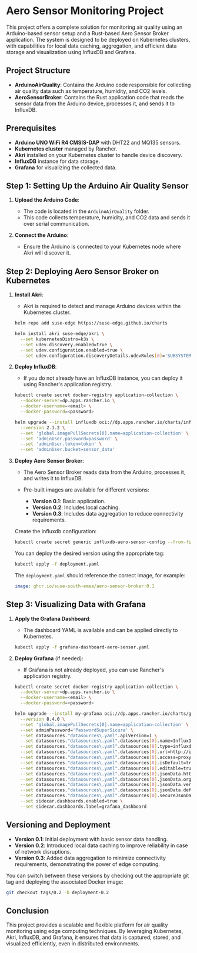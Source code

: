 # Aero Sensor Monitoring Project

This project offers a complete solution for monitoring air quality using an Arduino-based sensor setup and a Rust-based Aero Sensor Broker application. The system is designed to be deployed on Kubernetes clusters, with capabilities for local data caching, aggregation, and efficient data storage and visualization using InfluxDB and Grafana.

## Project Structure

- **ArduinoAirQuality**: Contains the Arduino code responsible for collecting air quality data such as temperature, humidity, and CO2 levels.
- **AeroSensorBroker**: Contains the Rust application code that reads the sensor data from the Arduino device, processes it, and sends it to InfluxDB.

## Prerequisites

- **Arduino UNO WiFi R4 CMSIS-DAP** with DHT22 and MQ135 sensors.
- **Kubernetes cluster** managed by Rancher.
- **Akri** installed on your Kubernetes cluster to handle device discovery.
- **InfluxDB** instance for data storage.
- **Grafana** for visualizing the collected data.

## Step 1: Setting Up the Arduino Air Quality Sensor

1. **Upload the Arduino Code**:
   - The code is located in the `ArduinoAirQuality` folder.
   - This code collects temperature, humidity, and CO2 data and sends it over serial communication.

2. **Connect the Arduino**:
   - Ensure the Arduino is connected to your Kubernetes node where Akri will discover it.

## Step 2: Deploying Aero Sensor Broker on Kubernetes

1. **Install Akri**:
   - Akri is required to detect and manage Arduino devices within the Kubernetes cluster.

   ```bash
   helm repo add suse-edge https://suse-edge.github.io/charts

   helm install akri suse-edge/akri \
     --set kubernetesDistro=k3s \
     --set udev.discovery.enabled=true \
     --set udev.configuration.enabled=true \
     --set udev.configuration.discoveryDetails.udevRules[0]='SUBSYSTEM=="tty"\, ATTRS{manufacturer}=="Arduino"\, ATTRS{product}=="UNO WiFi R4 CMSIS-DAP"'
   ```

2. **Deploy InfluxDB**:
   - If you do not already have an InfluxDB instance, you can deploy it using Rancher's application registry.

   ```bash
   kubectl create secret docker-registry application-collection \
     --docker-server=dp.apps.rancher.io \
     --docker-username=<email> \
     --docker-password=<password>

   helm upgrade --install influxdb oci://dp.apps.rancher.io/charts/influxdb \
     --version 2.1.2 \
     --set 'global.imagePullSecrets[0].name=application-collection' \
     --set 'adminUser.password=password' \
     --set 'adminUser.token=token' \
     --set 'adminUser.bucket=sensor_data'
   ```

3. **Deploy Aero Sensor Broker**:
   - The Aero Sensor Broker reads data from the Arduino, processes it, and writes it to InfluxDB.
   - Pre-built images are available for different versions:

     - **Version 0.1**: Basic application.
     - **Version 0.2**: Includes local caching.
     - **Version 0.3**: Includes data aggregation to reduce connectivity requirements.

   Create the influxdb configuration:
   
   ```bash
   kubectl create secret generic influxdb-aero-sensor-config --from-file=settings/Settings.toml
   ```

   You can deploy the desired version using the appropriate tag:

   ```bash
   kubectl apply -f deployment.yaml
   ```

   The `deployment.yaml` should reference the correct image, for example:

   ```yaml
   image: ghcr.io/suse-south-emea/aero-sensor-broker:0.1
   ```

## Step 3: Visualizing Data with Grafana

1. **Apply the Grafana Dashboard**:
   - The dashboard YAML is available and can be applied directly to Kubernetes.

   ```bash
   kubectl apply -f grafana-dashboard-aero-sensor.yaml
   ```

2. **Deploy Grafana** (if needed):
   - If Grafana is not already deployed, you can use Rancher's application registry.

   ```bash
   kubectl create secret docker-registry application-collection \
     --docker-server=dp.apps.rancher.io \
     --docker-username=<email> \
     --docker-password=<password>

   helm upgrade --install my-grafana oci://dp.apps.rancher.io/charts/grafana \
     --version 8.4.0 \
     --set 'global.imagePullSecrets[0].name=application-collection' \
     --set adminPassword='PasswordSuperSicura' \
     --set datasources."datasources\.yaml".apiVersion=1 \
     --set datasources."datasources\.yaml".datasources[0].name=InfluxDB \
     --set datasources."datasources\.yaml".datasources[0].type=influxdb \
     --set datasources."datasources\.yaml".datasources[0].url=http://influxdb:80 \
     --set datasources."datasources\.yaml".datasources[0].access=proxy \
     --set datasources."datasources\.yaml".datasources[0].isDefault=true \
     --set datasources."datasources\.yaml".datasources[0].editable=true \
     --set datasources."datasources\.yaml".datasources[0].jsonData.httpMode=POST \
     --set datasources."datasources\.yaml".datasources[0].jsonData.organization=influxdata \
     --set datasources."datasources\.yaml".datasources[0].jsonData.version=Flux \
     --set datasources."datasources\.yaml".datasources[0].jsonData.defaultBucket=sensor_data \
     --set datasources."datasources\.yaml".datasources[0].secureJsonData.token="token" \
     --set sidecar.dashboards.enabled=true \
     --set sidecar.dashboards.label=grafana_dashboard
   ```

## Versioning and Deployment

- **Version 0.1**: Initial deployment with basic sensor data handling.
- **Version 0.2**: Introduced local data caching to improve reliability in case of network disruptions.
- **Version 0.3**: Added data aggregation to minimize connectivity requirements, demonstrating the power of edge computing.

You can switch between these versions by checking out the appropriate git tag and deploying the associated Docker image:

```bash
git checkout tags/0.2 -b deployment-0.2
```

## Conclusion

This project provides a scalable and flexible platform for air quality monitoring using edge computing techniques. By leveraging Kubernetes, Akri, InfluxDB, and Grafana, it ensures that data is captured, stored, and visualized efficiently, even in distributed environments.
